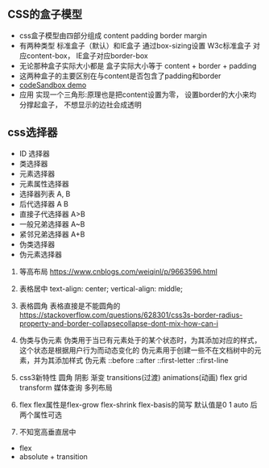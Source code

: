 ## CSS的盒子模型
 - css盒子模型由四部分组成 content padding border margin
 - 有两种类型 标准盒子（默认）和IE盒子 通过box-sizing设置 W3c标准盒子 对应content-box， IE盒子对应border-box
 - 无论那种盒子实际大小都是 盒子实际大小等于 content + border + padding 
 - 这两种盒子的主要区别在与content是否包含了padding和border
 - [codeSandbox demo](https://codesandbox.io/s/css-demo-dsto9)
 - 应用 实现一个三角形:原理也是把content设置为零， 设置border的大小来均分撑起盒子， 不想显示的边社会成透明

## css选择器
- ID 选择器
- 类选择器
- 元素选择器
- 元素属性选择器
- 选择器列表 A, B
- 后代选择器 A B
- 直接子代选择器 A>B
- 一般兄弟选择器 A~B
- 紧邻兄弟选择器 A+B
- 伪类选择器
- 伪元素选择器


1. 等高布局
https://www.cnblogs.com/weiqinl/p/9663596.html

2. 表格居中
text-align: center;
vertical-align: middle;

3. 表格圆角
  表格直接是不能圆角的
  https://stackoverflow.com/questions/628301/css3s-border-radius-property-and-border-collapsecollapse-dont-mix-how-can-i

4. 伪类与伪元素
伪类用于当已有元素处于的某个状态时，为其添加对应的样式，这个状态是根据用户行为而动态变化的
伪元素用于创建一些不在文档树中的元素，并为其添加样式
伪元素 ::before ::after ::first-letter ::first-line
2. css3新特性
 圆角 阴影 渐变 transitions(过渡) animations(动画) flex grid  transform 媒体查询 多列布局

3. flex
flex属性是flex-grow flex-shrink flex-basis的简写  默认值是0 1 auto  后两个属性可选

4. 不知宽高垂直居中
  -   flex
  -  absolute + transition